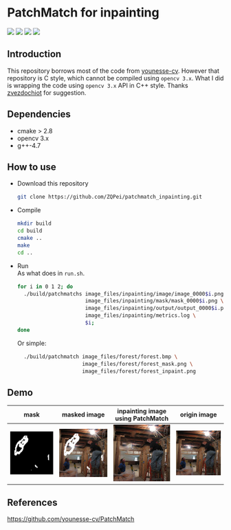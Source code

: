 # PatchMatch for inpainting

![](https://img.shields.io/badge/build-passing-green)  ![](https://img.shields.io/badge/opencv-3.x-green)  ![](https://img.shields.io/badge/cmake-%3E2.8-orange)  ![](https://img.shields.io/badge/Lisence-MIT-yellow)

## Introduction

This repository borrows most of the code from [younesse-cv](https://github.com/younesse-cv/PatchMatch).  However that repository is C style, which cannot be compiled using `opencv 3.x`.  What I did is wrapping the code using `opencv 3.x` API in C++ style. Thanks [zvezdochiot](https://github.com/zvezdochiot) for suggestion.



## Dependencies

- cmake > 2.8
- opencv 3.x
- g++-4.7



## How to use

- Download this repository

  ```bash
  git clone https://github.com/ZQPei/patchmatch_inpainting.git
  ```

- Compile

  ```bash
  mkdir build
  cd build
  cmake ..
  make
  cd ..
  ```

- Run  
  As what does in `run.sh`.

  ```bash
  for i in 0 1 2; do
    ./build/patchmatchs image_files/inpainting/image/image_0000$i.png \
                        image_files/inpainting/mask/mask_0000$i.png \
                        image_files/inpainting/output/output_0000$i.png \
                        image_files/inpainting/metrics.log \
                        $i;
  done
  ```

  Or simple:
  ```sh
    ./build/patchmatch image_files/forest/forest.bmp \
                       image_files/forest/forest_mask.png \
                       image_files/forest/forest_inpaint.png
  ```


## Demo

| mask                                                  | masked image                                                 | inpainting image using PatchMatch                                                  | origin image                                                 |
| ----------------------------------------------------- | ------------------------------------------------------------ | ----------------------------------------------------- | ------------------------------------------------------------ |
| ![](./image_files/inpainting/mask/mask_00001.png)     | ![](./image_files/inpainting/masked_image/masked_image_00001.png) | ![](./image_files/inpainting/output/output_00001.png)     | ![](./image_files/inpainting/image/image_00001.png) |






## References

https://github.com/younesse-cv/PatchMatch

